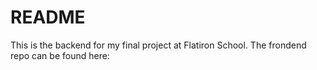 # README

This is the backend for my final project at Flatiron School.
The frondend repo can be found here: 

